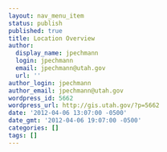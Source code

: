 ```yaml
---
layout: nav_menu_item
status: publish
published: true
title: Location Overview
author:
  display_name: jpechmann
  login: jpechmann
  email: jpechmann@utah.gov
  url: ''
author_login: jpechmann
author_email: jpechmann@utah.gov
wordpress_id: 5662
wordpress_url: http://gis.utah.gov/?p=5662
date: '2012-04-06 13:07:00 -0500'
date_gmt: '2012-04-06 19:07:00 -0500'
categories: []
tags: []
---
```


